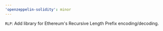 ```yaml
---
'openzeppelin-solidity': minor
---
```


`RLP`: Add library for Ethereum's Recursive Length Prefix encoding/decoding.
